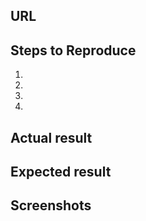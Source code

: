 <!--- Provide a general summary of the issue in the Title above -->

## URL
<!--- Provide a link to a live example -->

## Steps to Reproduce
<!--- Provide an unambiguous set of steps to reproduce this bug. Include code to reproduce, if relevant -->
1.
2.
3.
4.

## Actual result
<!--- If describing a bug, tell us what happens instead of the expected behavior -->


## Expected result
<!--- If you're describing a bug, tell us what should happen -->
<!--- If you're suggesting a change/improvement, tell us how it should work -->

## Screenshots
<!-- if relevant, include screenshots of the bug here -->
